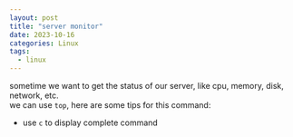```yaml
---
layout: post
title: "server monitor"
date: 2023-10-16
categories: Linux
tags:
  - linux
---
```


sometime we want to get the status of our server, like cpu, memory, disk, network, etc.  
we can use `top`, here are some tips for this command:

- use `c` to display complete command
